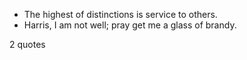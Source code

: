  - The highest of distinctions is service to others.
 - Harris, I am not well; pray get me a glass of brandy.

2 quotes